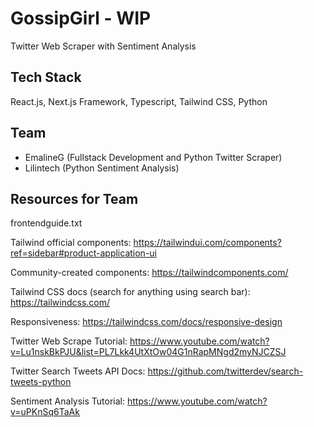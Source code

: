 # GossipGirl - WIP

Twitter Web Scraper with Sentiment Analysis

## Tech Stack

React.js, Next.js Framework, Typescript, Tailwind CSS, Python

## Team

- EmalineG (Fullstack Development and Python Twitter Scraper)
- Lilintech (Python Sentiment Analysis)


## Resources for Team

frontendguide.txt

Tailwind official components: https://tailwindui.com/components?ref=sidebar#product-application-ui

Community-created components: https://tailwindcomponents.com/

Tailwind CSS docs (search for anything using search bar): https://tailwindcss.com/

Responsiveness: https://tailwindcss.com/docs/responsive-design

Twitter Web Scrape Tutorial: https://www.youtube.com/watch?v=Lu1nskBkPJU&list=PL7Lkk4UtXtOw04G1nRapMNgd2myNJCZSJ

Twitter Search Tweets API Docs: https://github.com/twitterdev/search-tweets-python

Sentiment Analysis Tutorial: https://www.youtube.com/watch?v=uPKnSq6TaAk 
